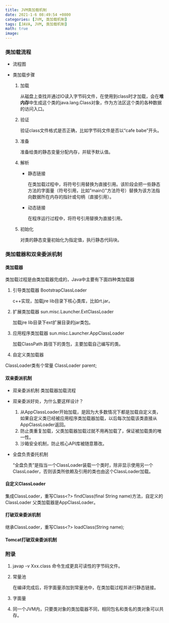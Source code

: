 ```yaml
---
title: JVM类加载机制
date: 2021-1-6 08:49:54 +0800
categories: [JVM, 类加载机制]
tags: [JAVA, JVM, 类加载机制]
math: true
image: 
---
```


### 类加载流程

- 流程图

- 类加载步骤

  1. 加载

     从磁盘上查找并通过IO读入字节码文件，在使用到class时才加载，会在**堆内存**中生成这个类的java.lang.Class对象，作为方法区这个类的各种数据的访问入口。

  2. 验证

     验证class文件格式是否正确，比如字节码文件是否以“cafe babe”开头。

  3. 准备

     准备给类的静态变量分配内存，并赋予默认值。

  4. 解析

     - 静态链接

       在类加载过程中，将符号引用替换为直接引用。该阶段会把一些静态方法的字面量（符号引用，比如"main()"方法符号）替换为该方法指向数据所在内存的指针或句柄（直接引用）。

     - 动态链接

       在程序运行过程中，将符号引用替换为直接引用。

  5. 初始化

     对类的静态变量初始化为指定值，执行静态代码块。

### 类加载器和双亲委派机制

#### 类加载器

类加载过程是由类加载器完成的，Java中主要有下面四种类加载器

1. 引导类加载器 BootstrapClassLoader

   c++实现，加载jre lib目录下核心类库，比如rt.jar。

2. 扩展类加载器 sun.misc.Launcher.ExtClassLoader

   加载jre lib目录下ext扩展目录的jar类包。

3. 应用程序类加载器 sun.misc.Launcher.AppClassLoader

   加载ClassPath 路径下的类包，主要加载自己编写的类。

4. 自定义类加载器

ClassLoader类有个常量 ClassLoader parent;

#### 双亲委派机制

- 双亲委派机制 类加载器加载流程



- 双亲委派好处，为什么要这样设计？

   	1. 从AppClassLoader开始加载，是因为大多数情况下都是加载自定义类，如果自定义类已经被应用程序类加载器加载，以后每次加载该类直接从AppClassLoader返回。
   	2. 防止类重复加载，父类加载器加载过就不用再加载了，保证被加载类的唯一性。
   	3. 沙箱安全机制，防止核心API库被随意篡改。

 -   全盘负责委托机制

     “全盘负责”是指当一个ClassLoader装载一个类时，除非显示使用另一个ClassLoader，否则该类所依赖及引用的类也由这个ClassLoader加载。

#### 自定义ClassLoader

集成ClassLoader，重写Class<?> findClass(final String name)方法，自定义的ClassLoader 父类加载器是AppClassLoader。



#### 打破双亲委派机制

继承ClassLoader，重写Class<?> loadClass(String name);













 



#### Tomcat打破双亲委派机制











































### 附录

1. javap -v Xxx.class 命令生成更具可读性的字节码文件。

2. 常量池

   在编译完成后，将字面量添加到常量池中，在类加载过程并进行静态链接。

3. 字面量

4. 同一个JVM内，只要类对象的类加载器不同，相同包名和类名的类对象可以共存。




